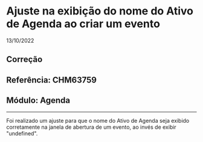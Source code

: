 # Ajuste na exibição do nome do Ativo de Agenda ao criar um evento
13/10/2022
## Correção
## Referência: CHM63759
## Módulo: Agenda
***

Foi realizado um ajuste para que o nome do Ativo de Agenda seja exibido corretamente na janela de abertura de um evento, ao invés de exibir "undefined".
